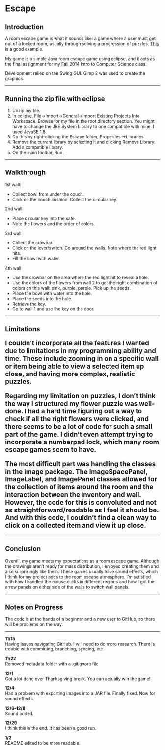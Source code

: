 Escape
======

<h2>Introduction</h2>

<p>A room escape game is what it sounds like: a game where a user must get out of a locked room, usually through solving a progression of puzzles. <a href="http://neutralxe.net/esc/sphere_play.html">This</a> is a good example.</p>

<p>My game is a simple Java room escape game using eclipse, and it acts as the final assignment for my Fall 2014 Intro to Computer Science class. </p>

<p>Development relied on the Swing GUI. Gimp 2 was used to create the graphics.</p>


<hr>
<h2>Running the zip file with eclipse</h2>
<div>
  <ol>
    <li>Unzip my file.</li>
    <li>In eclipse, File->Import->General->Import Existing Projects Into Workspace. Browse for my file in the root directory section. You might have to change the JRE System Library to one compatible with mine. I used JavaSE 1.8.</li>
    <li>Do this by right-clicking the Escape folder, Properties ->Libraries</li>
    <li>Remove the current library by selecting it and clicking Remove Library. Add a compatible library.</li>
    <li>On the main toolbar, Run.</li>
  </ol>
</div>

<hr>

<h2>Walkthrough</h2>

<p>1st wall:</p>
  <ul>
	  <li>Collect bowl from under the couch.</li>
    <li> Click on the couch cushion. Collect the circular key.</li>
  </ul>
<p>2nd wall</p>
  <ul>
    <li>Place circular key into the safe. </li>
    <li>Note the flowers and the order of colors.</li>
  </ul>
<p>3rd wall</p>
  <ul>
    <li>Collect the crowbar.</li>
    <li>Click on the lever/switch. Go around the walls. Note where the red light hits.</li>
    <li>Fill the bowl with water.</li>
  </ul>
<p>4th wall</p>
  <ul>
    <li>Use the crowbar on the area where the red light hit to reveal a hole.</li>
    <li>Use the colors of the flowers from wall 2 to get the right combination of colors on this wall: pink, purple, purple. Pick up the seeds.</li>
    <li>Place the bowl with water into the hole.</li>
    <li>Place the seeds into the hole.</li>
    <li>Retrieve the key.</li>
    <li>Go to wall 1 and use the key on the door.</li>
  </ul>

<hr>

<h2>Limitations</p>

<p>I couldn’t incorporate all the features I wanted due to limitations in my programming ability and time. These include zooming in on a specific wall or item being able to view a selected item up close, and having more complex, realistic puzzles. </p>

<p>Regarding my limitation on puzzles, I don’t think the way I structured my flower puzzle was well-done. I had a hard time figuring out a way to check if all the right flowers were clicked, and there seems to be a lot of code for such a small part of the game. I didn’t even attempt trying to incorporate a numberpad lock, which many room escape games seem to have.</p>

<p>The most difficult part was handling the classes in the image package. The ImageSpacePanel, ImageLabel, and ImagePanel classes allowed for the collection of items around the room and the interaction between the inventory and wall. However, the code for this is convoluted and not as straightforward/readable as I feel it should be. And with this code, I couldn’t find a clean way to click on a collected item and view it up close.</p>
<hr>

<h2>Conclusion</h2>

<p>Overall, my game meets my expectations as a room escape game. Although the drawings aren’t ready for mass distribution, I enjoyed creating them and also surprisingly like them.  These games usually have sound effects, which I think for my project adds to the room escape atmosphere. I’m satisfied with how I handled the mouse clicks in different regions and how I got the arrow panels on either side of the walls to switch wall panels.</p>

<hr>

<h2> Notes on Progress </h2>

<p>The code is at the hands of a beginner and a new user to GitHub, so there will be problems on the way.</p>
<hr>

<b>11/15</b><br>
Having issues navigating GitHub. I will need to do more research. There is trouble with committing, branching, syncing, etc.

<b>11/22</b><br>
Removed metadata folder with a .gitignore file

<b>12/1</b><br>
Got a lot done over Thanksgiving break. You can actually win the game!


<b>12/4</b><br>
Had a problem with exporting images into a JAR file. Finally fixed. Now for sound effects.


<b>12/6-12/8</b><br>
Sound added.


<b>12/29</b><br>
I think this is the end. It has been a good run.

<b>1/2</b><br>
README edited to be more readable.

